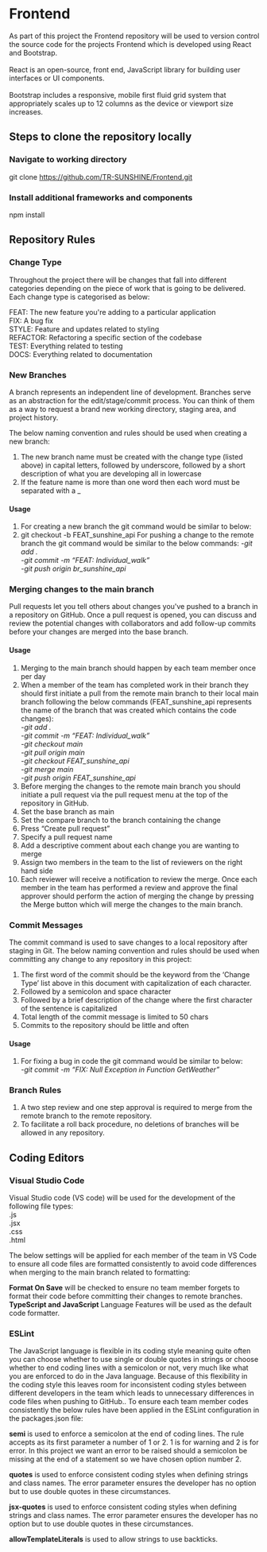 # Frontend

As part of this project the Frontend repository will be used to version control the source code for the projects Frontend which is developed using React and Bootstrap.  
<br>
React is an open-source, front end, JavaScript library for building user interfaces or UI components.
<br>
<br>
Bootstrap includes a responsive, mobile first fluid grid system that appropriately scales up to 12 columns as the device or viewport size increases.
<br>
## Steps to clone the repository locally
### Navigate to working directory <br>
git clone https://github.com/TR-SUNSHINE/Frontend.git <br>
### Install additional frameworks and components <br>
npm install <br>

## Repository Rules

### Change Type
Throughout the project there will be changes that fall into different categories depending on the piece of work that is going to be delivered. Each change type is categorised as below:

FEAT: The new feature you're adding to a particular application <br/>
FIX: A bug fix <br/>
STYLE: Feature and updates related to styling <br/>
REFACTOR: Refactoring a specific section of the codebase <br/>
TEST: Everything related to testing <br/>
DOCS: Everything related to documentation

### New Branches
A branch represents an independent line of development. Branches serve as an abstraction for the edit/stage/commit process. You can think of them as a way to request a brand new working directory, staging area, and project history.

The below naming convention and rules should be used when creating a new branch:

1) The new branch name must be created with the change type (listed above) in capital letters, followed by underscore, followed by a short description of what you are developing all in lowercase
2) If the feature name is more than one word then each word must be separated with a _

#### Usage
1) For creating a new branch the git command would be similar to below:
2) git checkout -b FEAT_sunshine_api
For pushing a change to the remote branch the git command would be similar to the below commands:
<i>-git add .  <br/></i>
<i>-git commit -m “FEAT: Individual_walk”  <br/></i>
<i>-git push origin br_sunshine_api  <br/></i>
	
### Merging changes to the main branch
Pull requests let you tell others about changes you've pushed to a branch in a repository on GitHub. Once a pull request is opened, you can discuss and review the potential changes with collaborators and add follow-up commits before your changes are merged into the base branch.

#### Usage
1) Merging to the main branch should happen by each team member once per day
2) When a member of the team has completed work in their branch they should first initiate a pull from the remote main branch to their local main branch following the below commands (FEAT_sunshine_api represents the name of the branch that was created which contains the code changes): <br>
<i>-git add . <br/></i>
<i>-git commit -m “FEAT: Individual_walk”<br/></i>
<i>-git checkout main <br/></i>
<i>-git pull origin main <br/></i>
<i>-git checkout FEAT_sunshine_api <br/></i>
<i>-git merge main <br/></i>
<i>-git push origin FEAT_sunshine_api <br/></i>
3) Before merging the changes to the remote main branch you should initiate a pull request via the pull request menu at the top of the repository in GitHub.
4) Set the base branch as main
5) Set the compare branch to the branch containing the change
6) Press “Create pull request”
7) Specify a pull request name
8) Add a descriptive comment about each change you are wanting to merge
9) Assign two members in the team to the list of reviewers on the right hand side
10) Each reviewer will receive a notification to review the merge. Once each member in the team has performed a review and approve the final approver should perform the  action of merging the change by pressing the Merge button which will merge the changes to the main branch.

### Commit Messages
The commit command is used to save changes to a local repository after staging in Git.
The below naming convention and rules should be used when committing any change to any repository in this project:

1) The first word of the commit should be the keyword from the ‘Change Type’ list above in this document with capitalization of each character.
2) Followed by a semicolon and space character
3) Followed by a brief description of the change where the first character of the sentence is capitalized
4) Total length of the commit message is limited to 50 chars
5) Commits to the repository should be little and often

#### Usage
1) For fixing a bug in code the git command would be similar to below:  <br/>
<i>-git commit -m “FIX: Null Exception in Function GetWeather” </i>

### Branch Rules
1) A two step review and one step approval is required to merge from the remote branch to the remote repository.
2) To facilitate a roll back procedure, no deletions of branches will be allowed in any repository.

## Coding Editors
### Visual Studio Code
Visual Studio code (VS code) will be used for the development of the following file types:<br/>
.js <br/>
.jsx <br/>
.css <br/>
.html <br/>

The below settings will be applied for each member of the team in VS Code to ensure all code files are formatted consistently to avoid code differences when merging to the main branch related to formatting:

<b>Format On Save</b> will be checked to ensure no team member forgets to format their code before committing their changes to remote branches.
<b>TypeScript and JavaScript</b> Language Features will be used as the default code formatter.

### ESLint
The JavaScript language is flexible in its coding style meaning quite often you can choose whether to use single or double quotes in strings or choose whether to end coding lines with a semicolon or not, very much like what you are enforced to do in the Java language.  Because of this flexibility in the coding style this leaves room for inconsistent coding styles between different developers in the team which leads to unnecessary differences in code files when pushing to GitHub.. To ensure each team member codes consistently the below rules have been applied in the ESLint configuration in the packages.json file:

<b>semi</b> is used to enforce a semicolon at the end of coding lines. The rule accepts as its first parameter a number of 1 or 2. 1 is for warning and 2 is for error. In this project we want an error to be raised should a semicolon be missing at the end of a statement so we have chosen option number 2.

<b>quotes</b> is used to enforce consistent coding styles when defining strings and class names. The error parameter ensures the developer has no option but to use double quotes in these circumstances.

<b>jsx-quotes</b> is used to enforce consistent coding styles when defining strings and class names. The error parameter ensures the developer has no option but to use double quotes in these circumstances.

<b>allowTemplateLiterals</b> is used to allow strings to use backticks.


